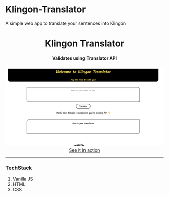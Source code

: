 # Klingon-Translator
A simple web app to translate your sentences into Klingon

<div align="center">
  <h1>Klingon Translator</h1>
  <h4>Validates using Translator API</h4>
  <div><a href="https://replit.com/@ghosharnab00/Email-Validator"><img src="/Klingon Translator.png" /></a></div>
  <a href="https://translate-klingon.netlify.app/">See it in action</a>
</div>

---

### TechStack

1. <a>Vanilla JS</a>
2. <a>HTML</a>
3. <a>CSS</a> 

